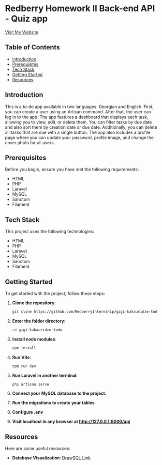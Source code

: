 # Redberry Homework II Back-end API - Quiz app 

[Visit My Website](https://task-manager.gigi-kakauridze.redberryinternship.ge)

## Table of Contents
- [Introduction](#introduction)
- [Prerequisites](#prerequisites)
- [Tech Stack](#tech-stack)
- [Getting Started](#getting-started)
- [Resources](#resources)

## Introduction
This is a to-do app available in two languages: Georgian and English. First, you can create a user using an Artisan command. After that, the user can log in to the app. The app features a dashboard that displays each task, allowing you to view, edit, or delete them. You can filter tasks by due date and also sort them by creation date or due date. Additionally, you can delete all tasks that are due with a single button. The app also includes a profile page where you can update your password, profile image, and change the cover photo for all users.

## Prerequisites
Before you begin, ensure you have met the following requirements:
- HTML
- PHP
- Laravel
- MySQL
- Sanctum
- Filament

## Tech Stack
This project uses the following technologies:
- HTML
- PHP
- Laravel
- MySQL
- Sanctum
- Filament

## Getting Started
To get started with the project, follow these steps:

1. **Clone the repository**:
   ```bash
   git clone https://github.com/RedberryInternship/gigi-kakauridze-todo.git
2. **Enter the folder directory**:
   ```bash
   cd gigi-kakauridze-todo
3. **Install node modules**:
   ```bash
   npm install
4. **Run Vite**:
   ```bash
   npm run dev
5. **Run Laravel in another terminal**:
   ```bash
   php artisan serve
6. **Connect your MySQL database to the project.**

7. **Run the migrations to create your tables**

8. **Configure .env**
   
8. **Visit localhost in any browser at http://127.0.0.1:8000/api**


## Resources
Here are some useful resources:
- **Database Visualization**: [DrawSQL Link](https://drawsql.app/teams/redberry-42/diagrams/quiz-wiz)


